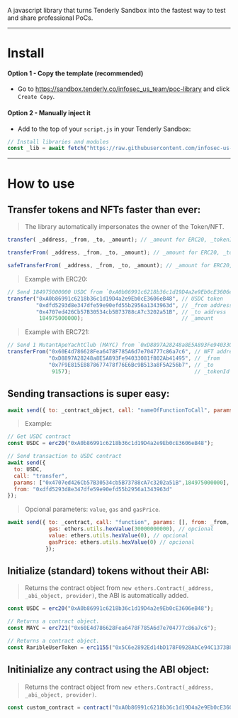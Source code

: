 A javascript library that turns Tenderly Sandbox into the fastest way to test and share professional PoCs.

--------------------------------------------
# Install

#### Option 1 - Copy the template (recommended)
- Go to https://sandbox.tenderly.co/infosec_us_team/poc-library and click `Create Copy`.

#### Option 2 - Manually inject it

- Add to the top of your `script.js` in your Tenderly Sandbox:
```javascript
// Install libraries and modules
const _lib = await fetch("https://raw.githubusercontent.com/infosec-us-team/PoC-fi/main/poc-fi.js"); eval(await _lib.text());
```

--------------------------------------------
# How to use

## Transfer tokens and NFTs faster than ever:
> The library automatically impersonates the owner of the Token/NFT.
```javascript
transfer( _address, _from, _to, _amount); // _amount for ERC20, _tokenId for ERC721
```
```javascript
transferFrom( _address, _from, _to, _amount); // _amount for ERC20, _tokenId for ERC721
```
```javascript
safeTransferFrom( _address, _from, _to, _amount); // _amount for ERC20, _tokenId for ERC721
```

> Example with ERC20:
``` javascript
// Send 184975000000 USDC from `0xA0b86991c6218b36c1d19D4a2e9Eb0cE3606eB48` to `0xdfd5293d8e347dfe59e90efd55b2956a1343963d`
transfer("0xA0b86991c6218b36c1d19D4a2e9Eb0cE3606eB48", // USDC token
         "0xdfd5293d8e347dfe59e90efd55b2956a1343963d", // _from address
         "0x4707ed426Cb57B30534cb5B73788cA7c3202a51B", // _to address
          184975000000);                               // _amount
```
> Example with ERC721:
``` javascript
// Send 1 MutantApeYachtClub (MAYC) from `0xD8897A28248a8E5A893Fe94033081f802Ab41495` to `0x7F9E815E8878677478f76E6Bc9B513a8F5A256b7`
transferFrom("0x60E4d786628Fea6478F785A6d7e704777c86a7c6", // NFT address
             "0xD8897A28248a8E5A893Fe94033081f802Ab41495", // _from
             "0x7F9E815E8878677478f76E6Bc9B513a8F5A256b7", // _to
              9157);                                       // _tokenId
```
## Sending transactions is super easy:
```javascript
await send({ to: _contract_object, call: "nameOfFunctionToCall", params: [], from: _from });
```
> Example:
```javascript
// Get USDC contract
const USDC = erc20("0xA0b86991c6218b36c1d19D4a2e9Eb0cE3606eB48");

// Send transaction to USDC contract
await send({
  to: USDC,
  call: "transfer",
  params: ["0x4707ed426Cb57B30534cb5B73788cA7c3202a51B",184975000000],
  from: "0xdfd5293d8e347dfe59e90efd55b2956a1343963d"
});
```
> Opcional parameters: `value`, `gas` and `gasPrice`.            
```javascript
await send({ to: _contract, call: "function", params: [], from: _from,
             gas: ethers.utils.hexValue(30000000000), // opcional
             value: ethers.utils.hexValue(0), // opcional
             gasPrice: ethers.utils.hexValue(0) // opcional
            });
```


## Initialize (standard) tokens without their ABI:

> Returns the contract object from `new ethers.Contract(_address, _abi_object, provider)`, the ABI is automatically added.
```javascript
const USDC = erc20("0xA0b86991c6218b36c1d19D4a2e9Eb0cE3606eB48");
```
```javascript
// Returns a contract object.
const MAYC = erc721("0x60E4d786628Fea6478F785A6d7e704777c86a7c6");
```
```javascript
// Returns a contract object.
const RaribleUserToken = erc1155("0x5C6e2892Ed14bD178F0928AbCe94C1373B8265eB");
```

## Initinialize any contract using the ABI object:
> Returns the contract object from `new ethers.Contract(_address, _abi_object, provider)`.
```javascript
const custom_contract = contract("0xA0b86991c6218b36c1d19D4a2e9Eb0cE3606eB48", _abi_object);
```

